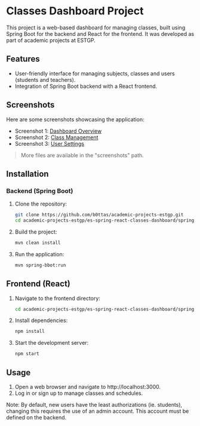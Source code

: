 # Classes Dashboard Project

This project is a web-based dashboard for managing classes, built using Spring Boot for the backend and React for the frontend. It was developed as part of academic projects at ESTGP.

## Features

- User-friendly interface for managing subjects, classes and users (students and teachers).
- Integration of Spring Boot backend with a React frontend.

## Screenshots

Here are some screenshots showcasing the application:

- Screenshot 1: [Dashboard Overview](./screenshots/login-landing.png)
- Screenshot 2: [Class Management](./screenshots/subject.png)
- Screenshot 3: [User Settings](./screenshots/admin-users.png)

> More files are available in the "screenshots" path.

## Installation

### Backend (Spring Boot)
1. Clone the repository:
   ```bash
   git clone https://github.com/b0ttas/academic-projects-estgp.git
   cd academic-projects-estgp/es-spring-react-classes-dashboard/spring
   
2. Build the project:
   ```bash
   mvn clean install
   
3. Run the application:
   ```bash
   mvn spring-bbot:run

## Frontend (React)
1. Navigate to the frontend directory:
   ```bash
   cd academic-projects-estgp/es-spring-react-classes-dashboard/spring/spring/src/main/webapp
   
2. Install dependencies:
   ```bash
   npm install
   
3. Start the development server: 
   ```bash
   npm start

## Usage

1. Open a web browser and navigate to http://localhost:3000.
2. Log in or sign up to manage classes and schedules.
   
Note: By default, new users have the least authorizations (ie. students), changing this requires the use of an admin account.
      This account must be defined on the backend.
